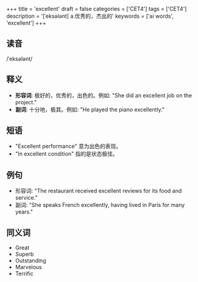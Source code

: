 +++
title = 'excellent'
draft = false
categories = ['CET4']
tags = ['CET4']
description = '[ˈeksələnt] a.优秀的，杰出的'
keywords = ['ai words', 'excellent']
+++

## 读音
/ˈeksələnt/

## 释义
- **形容词**: 极好的，优秀的，出色的。例如: "She did an excellent job on the project."
- **副词**: 十分地，极其。例如: "He played the piano excellently."

## 短语
- "Excellent performance" 意为出色的表现。
- "In excellent condition" 指的是状态极佳。

## 例句
- 形容词: "The restaurant received excellent reviews for its food and service."
- 副词: "She speaks French excellently, having lived in Paris for many years."

## 同义词
- Great
- Superb
- Outstanding
- Marvelous
- Terrific
